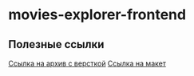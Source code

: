 # movies-explorer-frontend


## Полезные ссылки ##
[Ссылка на архив с версткой](https://disk.yandex.ru/d/fTRpN22UZnU2gA)
[Ссылка на макет](https://www.figma.com/file/MXj56codCj5wdseiH81XTp/Diploma-(Copy)?node-id=891%3A3857&t=SrXIsoV3FWlbc8mk-1) 